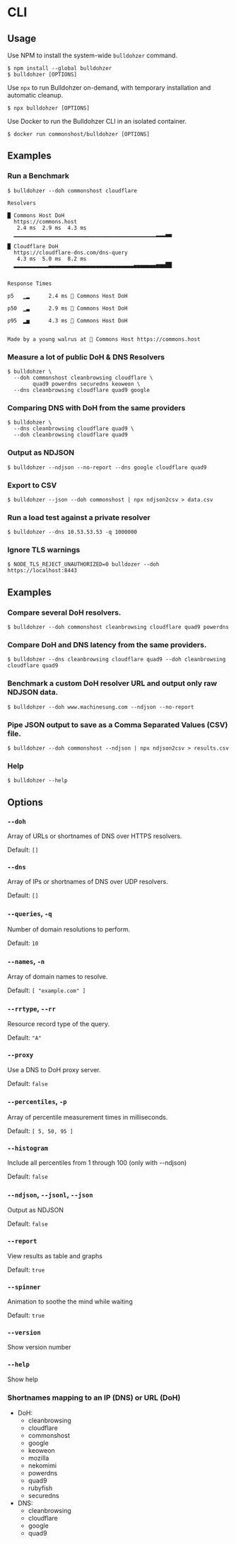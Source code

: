 # CLI

## Usage

Use NPM to install the system-wide `bulldohzer` command.

```shell
$ npm install --global bulldohzer
$ bulldohzer [OPTIONS]
```

Use `npx` to run Bulldohzer on-demand, with temporary installation and automatic cleanup.

```shell
$ npx bulldohzer [OPTIONS]
```

Use Docker to run the Bulldohzer CLI in an isolated container.

```shell
$ docker run commonshost/bulldohzer [OPTIONS]
```

## Examples

### Run a Benchmark

```shell
$ bulldohzer --doh commonshost cloudflare

Resolvers

█ Commons Host DoH
  https://commons.host
   2.4 ms  2.9 ms  4.3 ms
  ▁▁▁▁▁▁▁▁▁▁▁▁▁▁▁▁▁▁▁▁▁▁▁▁▁▁▁▁▁▁▁▁▁▁▁▁▁▁▁▁▁▁▁▁▁▂▂▂▄▄

█ Cloudflare DoH
  https://cloudflare-dns.com/dns-query
   4.3 ms  5.0 ms  8.2 ms
  ▂▂▂▂▂▂▂▂▂▂▂▃▃▃▃▃▃▃▃▃▃▃▃▃▃▃▃▃▃▃▃▃▃▃▃▃▃▃▄▄▄▄▄▄▄▅▅▅██


Response Times

p5   ▁▂      2.4 ms 🥇 Commons Host DoH

p50  ▁▃      2.9 ms 🥇 Commons Host DoH

p95  ▂▅      4.3 ms 🥇 Commons Host DoH


Made by a young walrus at 🐑 Commons Host https://commons.host
```

### Measure a lot of public DoH & DNS Resolvers

```shell
$ bulldohzer \
  --doh commonshost cleanbrowsing cloudflare \
        quad9 powerdns securedns keoweon \
  --dns cleanbrowsing cloudflare quad9 google
```

### Comparing DNS with DoH from the same providers

```shell
$ bulldohzer \
  --dns cleanbrowsing cloudflare quad9 \
  --doh cleanbrowsing cloudflare quad9
```

### Output as NDJSON

```shell
$ bulldohzer --ndjson --no-report --dns google cloudflare quad9
```

### Export to CSV

```shell
$ bulldohzer --json --doh commonshost | npx ndjson2csv > data.csv
```

### Run a load test against a private resolver

```shell
$ bulldohzer --dns 10.53.53.53 -q 1000000
```

### Ignore TLS warnings

```shell
$ NODE_TLS_REJECT_UNAUTHORIZED=0 bulldozer --doh https://localhost:8443
```

## Examples

### Compare several DoH resolvers.

```shell
$ bulldohzer --doh commonshost cleanbrowsing cloudflare quad9 powerdns
```

### Compare DoH and DNS latency from the same providers.

```shell
$ bulldohzer --dns cleanbrowsing cloudflare quad9 --doh cleanbrowsing cloudflare quad9
```

### Benchmark a custom DoH resolver URL and output only raw NDJSON data.

```shell
$ bulldohzer --doh www.machinesung.com --ndjson --no-report
```

### Pipe JSON output to save as a Comma Separated Values (CSV) file.

```shell
$ bulldohzer --doh commonshost --ndjson | npx ndjson2csv > results.csv
```

### Help

```shell
$ bulldohzer --help
```

## Options

### `--doh`

Array of URLs or shortnames of DNS over HTTPS resolvers.

Default: `[]`

### `--dns`

Array of IPs or shortnames of DNS over UDP resolvers.

Default: `[]`

### `--queries`, `-q`

Number of domain resolutions to perform.

Default: `10`

### `--names`, `-n`

Array of domain names to resolve.

Default: `[ "example.com" ]`

### `--rrtype`, `--rr`

Resource record type of the query.

Default: `"A"`

### `--proxy`

Use a DNS to DoH proxy server.

Default: `false`

### `--percentiles`, `-p`

Array of percentile measurement times in milliseconds.

Default: `[ 5, 50, 95 ]`

### `--histogram`

Include all percentiles from 1 through 100 (only with --ndjson)

Default: `false`

### `--ndjson`, `--jsonl`, `--json`

Output as NDJSON

Default: `false`

### `--report`

View results as table and graphs

Default: `true`

### `--spinner`

Animation to soothe the mind while waiting

Default: `true`

### `--version`

Show version number

### `--help`

Show help

### Shortnames mapping to an IP (DNS) or URL (DoH)

- DoH:
  - cleanbrowsing
  - cloudflare
  - commonshost
  - google
  - keoweon
  - mozilla
  - nekomimi
  - powerdns
  - quad9
  - rubyfish
  - securedns
- DNS:
  - cleanbrowsing
  - cloudflare
  - google
  - quad9
